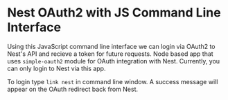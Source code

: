 # Nest OAuth2 with JS Command Line Interface

Using this JavaScript command line interface we can login via OAuth2 to Nest's API and recieve a token for future requests. Node based app that uses `simple-oauth2` module for OAuth integration with Nest. Currently, you can only login to Nest via this app.

To login type `link nest` in command line window. A success message will appear on the OAuth redirect back from Nest.
